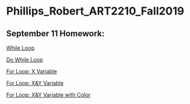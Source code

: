 # Phillips_Robert_ART2210_Fall2019 
## September 11 Homework:

<div align=left>

[While Loop](https://rmphill0210.github.io/Personal/Phillips_Robert_Art2210_Sept11_Fall2019/While/Ellipses.html)

[Do While Loop](https://rmphill0210.github.io/Personal/Phillips_Robert_Art2210_Sept11_Fall2019/Do%20While/Ellipses(2).html)

[For Loop: X Variable](https://rmphill0210.github.io/Personal/Phillips_Robert_Art2210_Sept11_Fall2019/)

[For Loop: X&Y Variable](https://rmphill0210.github.io/Personal/Phillips_Robert_Art2210_Sept11_Fall2019/)

[For Loop: X&Y Variable with Color](https://rmphill0210.github.io/Personal/Phillips_Robert_Art2210_Sept11_Fall2019/)